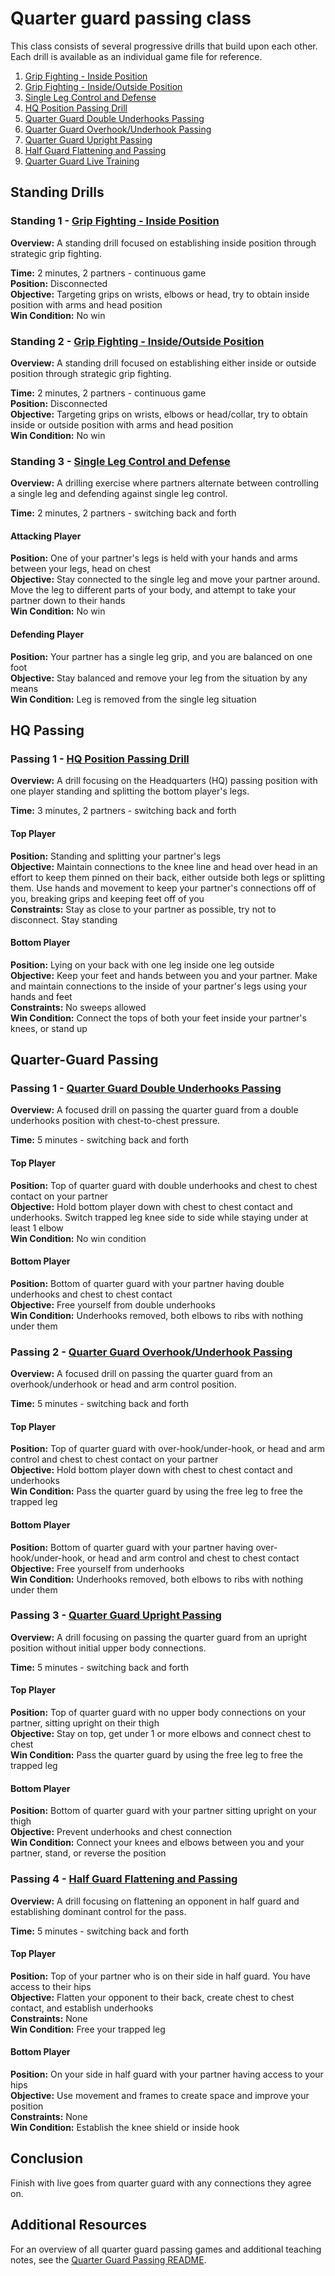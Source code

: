 # Quarter guard passing class

This class consists of several progressive drills that build upon each other. Each drill is available as an individual game file for reference.

1. [Grip Fighting - Inside Position](/games/standing/grip-fighting-inside-position.md)
2. [Grip Fighting - Inside/Outside Position](/games/standing/grip-fighting-inside-outside-position.md)
3. [Single Leg Control and Defense](/games/standing/single-leg-control-and-defense.md)
4. [HQ Position Passing Drill](/games/guard/passing/hq-position-passing-drill.md)
5. [Quarter Guard Double Underhooks Passing](/games/guard/passing/quarter-guard-double-underhooks-passing.md)
6. [Quarter Guard Overhook/Underhook Passing](/games/guard/passing/quarter-guard-overhook-underhook-passing.md)
7. [Quarter Guard Upright Passing](/games/guard/passing/quarter-guard-upright-passing.md)
8. [Half Guard Flattening and Passing](/games/guard/passing/half-guard-flattening-and-passing.md)
9. [Quarter Guard Live Training](/games/guard/passing/quarter-guard-live-training.md)

## Standing Drills

### Standing 1 - [Grip Fighting - Inside Position](/games/standing/grip-fighting-inside-position.md)

**Overview:** A standing drill focused on establishing inside position through strategic grip fighting.

**Time:** 2 minutes, 2 partners - continuous game  
**Position:** Disconnected  
**Objective:** Targeting grips on wrists, elbows or head, try to obtain inside position with arms and head position  
**Win Condition:** No win

### Standing 2 - [Grip Fighting - Inside/Outside Position](/games/standing/grip-fighting-inside-outside-position.md)

**Overview:** A standing drill focused on establishing either inside or outside position through strategic grip fighting.

**Time:** 2 minutes, 2 partners - continuous game  
**Position:** Disconnected  
**Objective:** Targeting grips on wrists, elbows or head/collar, try to obtain inside or outside position with arms and head position  
**Win Condition:** No win

### Standing 3 - [Single Leg Control and Defense](/games/standing/single-leg-control-and-defense.md)

**Overview:** A drilling exercise where partners alternate between controlling a single leg and defending against single leg control.

**Time:** 2 minutes, 2 partners - switching back and forth

#### Attacking Player
**Position:** One of your partner's legs is held with your hands and arms between your legs, head on chest  
**Objective:** Stay connected to the single leg and move your partner around. Move the leg to different parts of your body, and attempt to take your partner down to their hands  
**Win Condition:** No win

#### Defending Player
**Position:** Your partner has a single leg grip, and you are balanced on one foot  
**Objective:** Stay balanced and remove your leg from the situation by any means  
**Win Condition:** Leg is removed from the single leg situation

## HQ Passing

### Passing 1 - [HQ Position Passing Drill](/games/guard/passing/hq-position-passing-drill.md)

**Overview:** A drill focusing on the Headquarters (HQ) passing position with one player standing and splitting the bottom player's legs.

**Time:** 3 minutes, 2 partners - switching back and forth

#### Top Player
**Position:** Standing and splitting your partner's legs  
**Objective:** Maintain connections to the knee line and head over head in an effort to keep them pinned on their back, either outside both legs or splitting them. Use hands and movement to keep your partner's connections off of you, breaking grips and keeping feet off of you  
**Constraints:** Stay as close to your partner as possible, try not to disconnect. Stay standing

#### Bottom Player
**Position:** Lying on your back with one leg inside one leg outside  
**Objective:** Keep your feet and hands between you and your partner. Make and maintain connections to the inside of your partner's legs using your hands and feet  
**Constraints:** No sweeps allowed  
**Win Condition:** Connect the tops of both your feet inside your partner's knees, or stand up

## Quarter-Guard Passing

### Passing 1 - [Quarter Guard Double Underhooks Passing](/games/guard/passing/quarter-guard-double-underhooks-passing.md)

**Overview:** A focused drill on passing the quarter guard from a double underhooks position with chest-to-chest pressure.

**Time:** 5 minutes - switching back and forth

#### Top Player
**Position:** Top of quarter guard with double underhooks and chest to chest contact on your partner  
**Objective:** Hold bottom player down with chest to chest contact and underhooks. Switch trapped leg knee side to side while staying under at least 1 elbow  
**Win Condition:** No win condition

#### Bottom Player
**Position:** Bottom of quarter guard with your partner having double underhooks and chest to chest contact  
**Objective:** Free yourself from double underhooks  
**Win Condition:** Underhooks removed, both elbows to ribs with nothing under them

### Passing 2 - [Quarter Guard Overhook/Underhook Passing](/games/guard/passing/quarter-guard-overhook-underhook-passing.md)

**Overview:** A focused drill on passing the quarter guard from an overhook/underhook or head and arm control position.

**Time:** 5 minutes - switching back and forth

#### Top Player
**Position:** Top of quarter guard with over-hook/under-hook, or head and arm control and chest to chest contact on your partner  
**Objective:** Hold bottom player down with chest to chest contact and underhooks  
**Win Condition:** Pass the quarter guard by using the free leg to free the trapped leg

#### Bottom Player
**Position:** Bottom of quarter guard with your partner having over-hook/under-hook, or head and arm control and chest to chest contact  
**Objective:** Free yourself from underhooks  
**Win Condition:** Underhooks removed, both elbows to ribs with nothing under them

### Passing 3 - [Quarter Guard Upright Passing](/games/guard/passing/quarter-guard-upright-passing.md)

**Overview:** A drill focusing on passing the quarter guard from an upright position without initial upper body connections.

**Time:** 5 minutes - switching back and forth

#### Top Player
**Position:** Top of quarter guard with no upper body connections on your partner, sitting upright on their thigh  
**Objective:** Stay on top, get under 1 or more elbows and connect chest to chest  
**Win Condition:** Pass the quarter guard by using the free leg to free the trapped leg

#### Bottom Player
**Position:** Bottom of quarter guard with your partner sitting upright on your thigh  
**Objective:** Prevent underhooks and chest connection  
**Win Condition:** Connect your knees and elbows between you and your partner, stand, or reverse the position

### Passing 4 - [Half Guard Flattening and Passing](/games/guard/passing/half-guard-flattening-and-passing.md)

**Overview:** A drill focusing on flattening an opponent in half guard and establishing dominant control for the pass.

**Time:** 5 minutes - switching back and forth

#### Top Player
**Position:** Top of your partner who is on their side in half guard. You have access to their hips  
**Objective:** Flatten your opponent to their back, create chest to chest contact, and establish underhooks  
**Constraints:** None  
**Win Condition:** Free your trapped leg

#### Bottom Player
**Position:** On your side in half guard with your partner having access to your hips  
**Objective:** Use movement and frames to create space and improve your position  
**Constraints:** None  
**Win Condition:** Establish the knee shield or inside hook

## Conclusion

Finish with live goes from quarter guard with any connections they agree on.

## Additional Resources

For an overview of all quarter guard passing games and additional teaching notes, see the [Quarter Guard Passing README](/games/guard/passing/README.md).